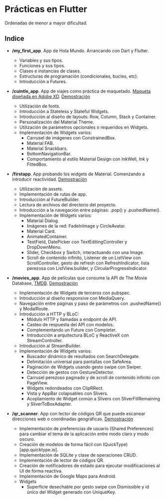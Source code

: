 # Prácticas en Flutter
Ordenadas de menor a mayor dificultad.

## Indice
* **/my_first_app**. App de Hola Mundo. Arrancando con Dart y Flutter.
  - Variables y sus tipos.
  - Funciones y sus tipos.
  - Clases e instancias de clases.
  - Estructuras de programación (condicionales, bucles, etc).
  - Introducción a Futures.

* **/cuintle_app**. App de viajes como práctica de maquetado. [Maqueta diseñada en Adobe XD](https://static.platzi.com/media/user_upload/mokups-d3409d32-1da1-4c7b-844f-fa931bd43e18.jpg). [Demostración](https://drive.google.com/file/d/1tVKDD4ffoiaYV0bunBg-8THOLQUhbihO/view?usp=sharing)
  - Utilización de fonts.
  - Introducción a Stateless y Stateful Widgets.
  - Introducción al diseño de layouts: Row, Column, Stack y Container.
  - Personalización del Material Theme.
  - Utilización de parámetros opcionales o requeridos en Widgets.
  - Implementación de Widgets varios:
    - Carrusel de imágenes con ConstrainedBox.
    - Material FAB.
    - Material Snackbars.
    - BottomNavigationBar.
    - Comportamiento al estilo Material Design con InkWell, Ink y FittedBox.

* **/firstapp**. App probando los widgets de Material. Comenzando a introducir reactividad. [Demostración](https://drive.google.com/file/d/1tPYuHhzGUhGqQ_FnuWNVefwT3svGFQf8/view?usp=sharing)
  - Utilización de assets.
  - Implementación de rutas de app.
  - Introducción al FutureBuilder.
  - Lectura de archivos del directorio del proyecto.
  - Introducción a la navegación entre páginas: .pop() y .pushedName().
  - Implementación de Widgets varios:
    - Material Dialog.
    - Imágenes de la red: FadeInImage y CircleAvatar.
    - Material Card.
    - AnimatedContainer.
    - TextField, DatePicker con TextEditingController y DropDownMenu.
    - Slider, Checkbox y Switch, interactuando con una Image.
    - Scroll de contenido infinito, Listener de un ListView con ScrollController, gesto de refresh con RefreshIndicator, lista perezosa con ListView.builder, y CircularProgressIndicator.

* **/movies_app**. App de películas que consume la API de The Movie Database, [TMDB](https://www.themoviedb.org/settings/api). [Demostración](https://drive.google.com/file/d/1tCA-aRKDCLeBX_XMl2aZfNJtRuwK5lSP/view?usp=sharing)
  - Implementación de Widgets de terceros con pubspec.
  - Introducción al diseño responsive con MediaQuery.
  - Navegación entre páginas y paso de parámetros con .pushedName() y ModalRoute.
  - Introducción a HTTP y BLoC: 
    - Módulo HTTP y llamadas a endpoint de API.
    - Casteo de respuesta del API con modelos.
    - Complementando un Future con Completer.
    - Introducción a arquitectura BLoC y ReactiveX con StreamController.
  - Introducción al StreamBuilder.
  - Implementación de Widgets varios:
    - Buscador dinámico de resultados con SearchDelegate.
    - Delimitación universal para pantallas con SafeArea.
    - Paginación de Widgets usando gesto swipe con Swiper.
    - Detección de gestos con GestureDetector.
    - Carrusel perezoso paginado y de scroll de contenido infinito con PageView.
    - Widgets redondeados con ClipRRect.
    - Vista y AppBar colapsables con Slivers.
    - Acoplamiento de Widget común a Slivers con SliverFillRemaining y SliverToBoxAdapter.
* **/qr_scanner**. App con lector de códigos QR que puede escanear direcciones web o coordinadas geográficas. [Demostración](https://drive.google.com/file/d/1ygOTZMB7PTTRf6U1_fo6zJ_6GUju_lG8/view?usp=sharing)
  - Implementación de preferencias de usuario (Shared Preferences) para cambiar el tema de la aplicación entre modo claro y modo oscuro.
  - Creación de modelos de forma fácil con (QuickType)[app.quicktype.io].
  - Implementación de SQLite y clase de operaciones CRUD.
  - Implementación de lector de códigos QR.
  - Creación de notificadores de estado para ejecutar modificaciones al UI de forma reactiva.
  - Implementación de Google Maps para Android.
  - Widgets
    - Superficie desechable por gesto swipe con Dismissible y id único del Widget generado con UniqueKey.

